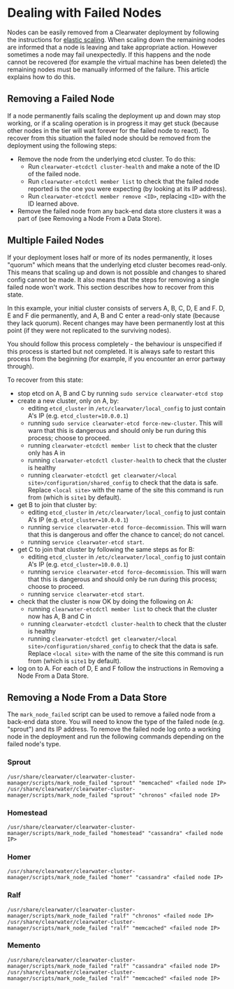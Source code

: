 # Dealing with Failed Nodes

Nodes can be easily removed from a Clearwater deployment by following the instructions for [elastic scaling](Clearwater_Elastic_Scaling.md). When scaling down the remaining nodes are informed that a node is leaving and take appropriate action. However sometimes a node may fail unexpectedly. If this happens and the node cannot be recovered (for example the virtual machine has been deleted) the remaining nodes must be manually informed of the failure. This article explains how to do this.

## Removing a Failed Node

If a node permanently fails scaling the deployment up and down may stop working, or if a scaling operation is in progress it may get stuck (because other nodes in the tier will wait forever for the failed node to react). To recover from this situation the failed node should be removed from the deployment using the following steps:

* Remove the node from the underlying etcd cluster. To do this:
    * Run `clearwater-etcdctl cluster-health` and make a note of the ID of the failed node.
    * Run `clearwater-etcdctl member list` to check that the failed node reported is the one you were expecting (by looking at its IP address).
    * Run `clearwater-etcdctl member remove <ID>`, replacing `<ID>` with the ID learned above.
* Remove the failed node from any back-end data store clusters it was a part of (see Removing a Node From a Data Store).

## Multiple Failed Nodes

If your deployment loses half or more of its nodes permanently, it loses "quorum" which means that the underlying etcd cluster becomes read-only. This means that scaling up and down is not possible and changes to shared config cannot be made. It also means that the steps for removing a single failed node won't work. This section describes how to recover from this state.

In this example, your initial cluster consists of servers A, B, C, D, E and F. D, E and F die permanently, and A, B and C enter a read-only state (because they lack quorum). Recent changes may have been permanently lost at this point (if they were not replicated to the surviving nodes).

You should follow this process completely - the behaviour is unspecified if this process is started but not completed. It is always safe to restart this process from the beginning (for example, if you encounter an error partway through).

To recover from this state:

* stop etcd on A, B and C by running `sudo service clearwater-etcd stop`
* create a new cluster, only on A, by:
    * editing `etcd_cluster` in `/etc/clearwater/local_config` to just contain A's IP (e.g. `etcd_cluster=10.0.0.1`)
    * running `sudo service clearwater-etcd force-new-cluster`. This will warn that this is dangerous and should only be run during this process; choose to proceed.
    * running `clearwater-etcdctl member list` to check that the cluster only has A in
    * running `clearwater-etcdctl cluster-health` to check that the cluster is healthy
    * running `clearwater-etcdctl get clearwater/<local site>/configuration/shared_config` to check that the data is safe. Replace `<local site>` with the name of the site this command is run from (which is `site1` by default).
* get B to join that cluster by:
    * editing `etcd_cluster` in `/etc/clearwater/local_config` to just contain A's IP (e.g. `etcd_cluster=10.0.0.1`)
    * running `service clearwater-etcd force-decommission`. This will warn that this is dangerous and offer the chance to cancel; do not cancel.
    * running `service clearwater-etcd start`.
* get C to join that cluster by following the same steps as for B:
    * editing `etcd_cluster` in `/etc/clearwater/local_config` to just contain A's IP (e.g. `etcd_cluster=10.0.0.1`)
    * running `service clearwater-etcd force-decommission`. This will warn that this is dangerous and should only be run during this process; choose to proceed.
    * running `service clearwater-etcd start`.
* check that the cluster is now OK by doing the following on A:
    * running `clearwater-etcdctl member list` to check that the cluster now has A, B and C in
    * running `clearwater-etcdctl cluster-health` to check that the cluster is healthy
    * running `clearwater-etcdctl get clearwater/<local site>/configuration/shared_config` to check that the data is safe. Replace `<local site>` with the name of the site this command is run from (which is `site1` by default).
* log on to A. For each of D, E and F follow the instructions in Removing a Node From a Data Store.

## Removing a Node From a Data Store

The `mark_node_failed` script can be used to remove a failed node from a back-end data store. You will need to know the type of the failed node (e.g. "sprout") and its IP address. To remove the failed node log onto a working node in the deployment and run the following commands depending on the failed node's type.

### Sprout

    /usr/share/clearwater/clearwater-cluster-manager/scripts/mark_node_failed "sprout" "memcached" <failed node IP>
    /usr/share/clearwater/clearwater-cluster-manager/scripts/mark_node_failed "sprout" "chronos" <failed node IP>

### Homestead

    /usr/share/clearwater/clearwater-cluster-manager/scripts/mark_node_failed "homestead" "cassandra" <failed node IP>

### Homer

    /usr/share/clearwater/clearwater-cluster-manager/scripts/mark_node_failed "homer" "cassandra" <failed node IP>

### Ralf

    /usr/share/clearwater/clearwater-cluster-manager/scripts/mark_node_failed "ralf" "chronos" <failed node IP>
    /usr/share/clearwater/clearwater-cluster-manager/scripts/mark_node_failed "ralf" "memcached" <failed node IP>

### Memento

    /usr/share/clearwater/clearwater-cluster-manager/scripts/mark_node_failed "ralf" "cassandra" <failed node IP>
    /usr/share/clearwater/clearwater-cluster-manager/scripts/mark_node_failed "ralf" "memcached" <failed node IP>
